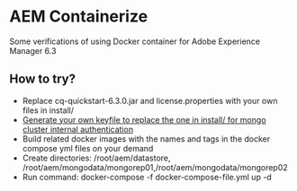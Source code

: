 # AEM Containerize

Some verifications of using Docker container for Adobe Experience Manager 6.3

## How to try?
* Replace cq-quickstart-6.3.0.jar and license.properties with your own files in install/
* [Generate your own keyfile to replace the one in install/ for mongo cluster internal authentication](https://docs.mongodb.com/manual/tutorial/enforce-keyfile-access-control-in-existing-replica-set/)
* Build related docker images with the names and tags in the docker compose yml files on your demand
* Create directories: /root/aem/datastore, /root/aem/mongodata/mongorep01,/root/aem/mongodata/mongorep02
* Run command: docker-compose -f docker-compose-file.yml up -d
